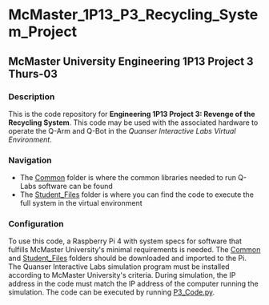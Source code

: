 # McMaster_1P13_P3_Recycling_System_Project
## McMaster University Engineering 1P13 Project 3 Thurs-03
### Description
This is the code repository for **Engineering 1P13 Project 3: Revenge of the Recycling System**. This code may be used with the associated hardware to operate the Q-Arm and Q-Bot in the *Quanser Interactive Labs Virtual Environment*.
### Navigation
* The [Common](../McMaster_1P13_P3_Recycling_System_Project/Common) folder is where the common libraries needed to run Q-Labs software can be found
* The [Student_Files](../McMaster_1P13_P3_Recycling_System_Project/Student_Files) folder is where you can find the code to execute the full system in the virtual environment
### Configuration
To use this code, a Raspberry Pi 4 with system specs for software that fulfills McMaster University's minimal requirements is needed. The [Common](../McMaster_1P13_P3_Recycling_System_Project/Common) and [Student_Files](../McMaster_1P13_P3_Recycling_System_Project/Student_Files) folders should be downloaded and imported to the Pi. The Quanser Interactive Labs simulation program must be installed according to McMaster University's criteria. During simulation, the IP address in the code must match the IP address of the computer running the simulation. The code can be executed by running [P3_Code.py](../McMaster_1P13_P3_Recycling_System_Project/Student_Files/P3_Code.py).
